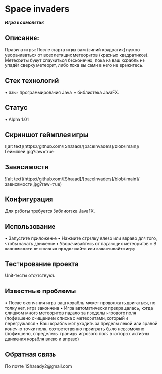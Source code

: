 # Space invaders
***Игра в самолётик***
<h2>Описание:</h2>Правила игры: После старта игры вам (синий квадратик) нужно уворачиваться от всех летящих метеоритов (красных квадратиков). Метеориты будут спауниться бесконечно, пока на ваш корабль не упадёт сверху метеорит, либо пока вы сами в него не врежитесь. 
<h2>Стек технологий</h2>
•	 язык программирования Java.
•	 библиотека JavaFX.
<h2>Статус</h2>
•	 Alpha 1.01
<h2>Скриншот геймплея игры</h2>
![alt text](https://github.com/[Shaaad]/[paceInvaders]/blob/[main]/Геймплей.jpg?raw=true)
<h2>Зависимости</h2>
![alt text](https://github.com/[Shaaad]/[paceInvaders]/blob/[main]/зависимости.jpg?raw=true)
<h2> Конфигурация</h2>
Для работы требуется библиотека JavaFX.
<h2>Использование</h2>
•	 Запустите приложение 
•	 Нажмите стрелку влево или вправо для того, чтобы начать движение
•	 Уворачивайтесь от падающих метеоритов
•	 В зависимости от желания продолжайте или заканчивайте игру
<h2>Тестирование проекта</h2>
Unit-тесты отсутствуют.
<h2>Известные проблемы</h2>
•	 После окончания игры ваш корабль может продолжать двигаться, но толку нет, игра закончена
•	 Игра автоматически прекращалась, когда слишком много метеоритов падало за пределы игрового поля (пофикшено очищением списка с метеоритами, который и перегружался
•	 Ваш корабль мог уходить за пределы левой или правой конечно точки поля, соответственно проиграть было невозможно (пофикшено, определены границы игрового поля в которых активны движения корабля влево и вправо)
<h2>Обратная связь</h2>
По почте 1Shaaady2@gmail.com 
